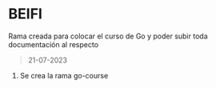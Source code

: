# BEIFI
Rama creada para colocar el curso de Go y poder subir toda documentación al respecto
>21-07-2023
1. Se crea la rama go-course